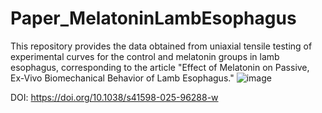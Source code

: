 # Paper_MelatoninLambEsophagus
This repository provides the data obtained from uniaxial tensile testing of experimental curves for the control and melatonin groups in lamb esophagus, corresponding to the article "Effect of Melatonin on Passive, Ex-Vivo Biomechanical Behavior of Lamb Esophagus."
![image](https://github.com/user-attachments/assets/b4cb226d-ce00-407e-8b6c-0209f5cfe8f6)

DOI: https://doi.org/10.1038/s41598-025-96288-w 
